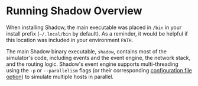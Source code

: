 # Running Shadow Overview

When installing Shadow, the main executable was placed in `/bin` in your install
prefix (`~/.local/bin` by default). As a reminder, it would be helpful if this
location was included in your environment `PATH`.

The main Shadow binary executable, `shadow`, contains most of the simulator's
code, including events and the event engine, the network stack, and the routing
logic. Shadow's event engine supports multi-threading using the `-p` or
`--parallelism` flags (or their corresponding [configuration file
option](shadow_config_spec.md#generalparallelism)) to simulate multiple hosts
in parallel.